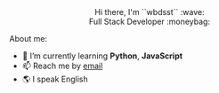 <center>Hi there, I'm ``wbdsst`` :wave:</center>

<center>Full Stack Developer :moneybag:</center>

About me:

- 🌱 I’m currently learning **Python**, **JavaScript**
- 📫 Reach me by  [email](wbdsst.w@gmail.com)
- :earth_americas: I speak English

